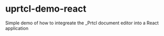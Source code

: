 # uprtcl-demo-react
Simple demo of how to integreate the _Prtcl document editor into a React application
